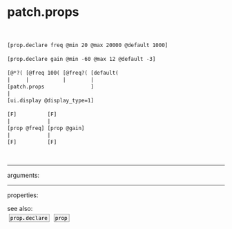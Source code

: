 # patch.props

```


[prop.declare freq @min 20 @max 20000 @default 1000]

[prop.declare gain @min -60 @max 12 @default -3]

[@*?( [@freq 100( [@freq?( [default(
|     |           |        |
[patch.props               ]
|
[ui.display @display_type=1]

[F]          [F]
|            |
[prop @freq] [prop @gain]
|            |
[F]          [F]

            
```
---
arguments:


---
properties:


see also:<br>
![prop.declare](img/object_prop.declare.png)
![prop](img/object_prop.png)
